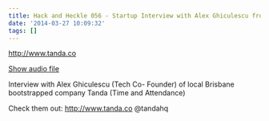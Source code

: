 ```yaml
---
title: Hack and Heckle 056 - Startup Interview with Alex Ghiculescu from Tanda
date: '2014-03-27 10:09:32'
tags: []
---
```


http://www.tanda.co

<a href="https://drive.google.com/open?id=0B3KFoVQ01nUJZGpPLTVKSm03OWs">Show audio file</a>

Interview with Alex Ghiculescu (Tech Co- Founder) of local Brisbane bootstrapped company Tanda (Time and Attendance)

Check them out:
http://www.tanda.co
@tandahq 

